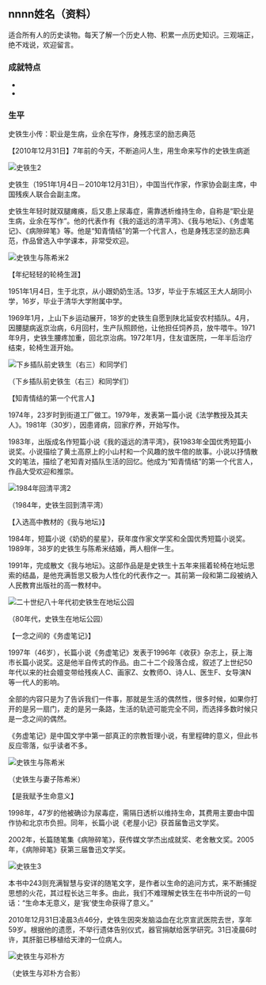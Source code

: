 ## nnnn姓名（资料）

适合所有人的历史读物。每天了解一个历史人物、积累一点历史知识。三观端正，绝不戏说，欢迎留言。  

### 成就特点

- ​
- ​


### 生平

史铁生小传：职业是生病，业余在写作，身残志坚的励志典范

【2010年12月31日】7年前的今天，不断追问人生，用生命来写作的史铁生病逝

![史铁生2](史铁生2.jpg)

史铁生（1951年1月4日－2010年12月31日），中国当代作家，作家协会副主席，中国残疾人联合会副主席。

史铁生年轻时就双腿瘫痪，后又患上尿毒症，需靠透析维持生命，自称是“职业是生病，业余在写作”。他的代表作有《我的遥远的清平湾》、《我与地坛》、《务虚笔记》、《病隙碎笔》等。他是“知青情结”的第一个代言人，也是身残志坚的励志典范，作品曾选入中学课本，非常受欢迎。

![史铁生与陈希米2](史铁生与陈希米2.jpg)

【年纪轻轻的轮椅生涯】

1951年1月4日，生于北京，从小跟奶奶生活。13岁，毕业于东城区王大人胡同小学，16岁，毕业于清华大学附属中学。

1969年1月，上山下乡运动展开，18岁的史铁生自愿到陕北延安农村插队。4月，因腰腿病返京治病，6月回村，生产队照顾他，让他担任饲养员，放牛喂牛。1971年9月，史铁生腰疼加重，回北京治病。1972年1月，住友谊医院，一年半后治疗结束，轮椅生涯开始。

![下乡插队前史铁生（右三）和同学们](下乡插队前史铁生（右三）和同学们.jpg)

（下乡插队前史铁生（右三）和同学们）

【知青情结的第一个代言人】

1974年，23岁时到街道工厂做工。1979年，发表第一篇小说《法学教授及其夫人》。1981年（30岁），因患肾病，回家疗养，开始写作。

1983年，出版成名作短篇小说《我的遥远的清平湾》，获1983年全国优秀短篇小说奖。小说描绘了黄土高原上的小山村和一个风趣的放牛倌的故事。小说以抒情散文的笔法，描绘了老知青对插队生活的回忆。他成为“知青情结”的第一个代言人，作品大受欢迎和推崇。

![1984年回清平湾2](1984年回清平湾2.jpg)

（1984年，史铁生回到清平湾）

【入选高中教材的《我与地坛》】

1984年，短篇小说《奶奶的星星》，获年度作家文学奖和全国优秀短篇小说奖。1989年，38岁的史铁生与陈希米结婚，两人相伴一生。

1991年，完成散文《我与地坛》。这部作品是是史铁生十五年来摇着轮椅在地坛思索的结晶，是他充满哲思又极为人性化的代表作之一。其前第一段和第二段被纳入人民教育出版社的高一教材中。

![二十世纪八十年代初史铁生在地坛公园](二十世纪八十年代初史铁生在地坛公园.jpg)

（80年代，史铁生在地坛公园）

【一念之间的《务虚笔记》】

1997年（46岁），长篇小说《务虚笔记》发表于1996年《收获》杂志上，获上海市长篇小说奖。这是他半自传式的作品。由二十二个段落合成，叙述了上世纪50年代以来的社会嬗变带给残疾人C、画家Z、女教师O、诗人L、医生F、女导演N等一代人的影响。

全部的内容只是为了告诉我们一件事，那就是生活的偶然性，很多时候，如果你打开的是另一扇门，走的是另一条路，生活的轨迹可能完全不同，而选择多数时候只是一念之间的偶然。

《务虚笔记》是中国文学中第一部真正的宗教哲理小说，有里程碑的意义，但此书反应零落，似乎读者不多。

![史铁生与陈希米](史铁生与陈希米.jpg)

（史铁生与妻子陈希米）

【是我赋予生命意义】

1998年，47岁的他被确诊为尿毒症，需隔日透析以维持生命，其费用主要由中国作协和北京市负担。同年，长篇小说《老屋小记》获首届鲁迅文学奖。

2002年，长篇随笔集《病隙碎笔》，获传媒文学杰出成就奖、老舍散文奖。2005年，《病隙碎笔》获第三届鲁迅文学奖。

![史铁生3](史铁生3.jpg)

本书中243则充满智慧与安详的随笔文字，是作者以生命的追问方式，来不断捕捉思想的火花，其过程长达三年多。由此，我们不难理解史铁生在书中所说的一句话：“生命本无意义，是‘我’使生命获得了意义。”

2010年12月31日凌晨3点46分，史铁生因突发脑溢血在北京宣武医院去世，享年59岁。根据他的遗愿，不举行遗体告别仪式，器官捐献给医学研究。31日凌晨6时许，其肝脏已移植给天津的一位病人。

![史铁生与邓朴方](史铁生与邓朴方.jpg)

（史铁生与邓朴方合影）



